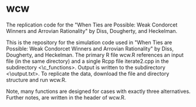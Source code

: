# wcw
The replication code for the "When Ties are Possible: Weak Condorcet Winners and Arrovian Rationality" by Diss, Dougherty, and Heckelman.

This is the repository for the simulation code used in "When Ties are Possible: Weak Condorcet Winners and Arrovian Rationality" by Diss, Dougherty, and Heckelman.  The primary R file wcw.R references an input file (in the same directory) and a single Rcpp file iterate2.cpp in the subdirectory <\c_functions>.  Output is written to the subdirectory <\output.txt>.  To replicate the data, download the file and directory structure and run wcw.R.

Note, many functions are designed for cases with exactly three alternatives.  Further notes, are written in the header of wcw.R.
